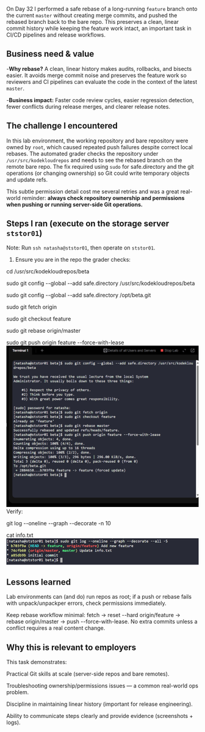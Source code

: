 On Day 32 I performed a safe rebase of a long-running `feature` branch onto the current `master` without creating merge commits, and pushed the rebased branch back to the bare repo. This preserves a clean, linear commit history while keeping the feature work intact, an important task in CI/CD pipelines and release workflows.


## Business need & value
-**Why rebase?** A clean, linear history makes audits, rollbacks, and bisects easier. It avoids merge commit noise and preserves the feature work so reviewers and CI pipelines can evaluate the code in the context of the latest `master`.

-**Business impact:** Faster code review cycles, easier regression detection, fewer conflicts during release merges, and clearer release notes.

## The challenge I encountered
In this lab environment, the working repository and bare repository were owned by `root`, which caused repeated push failures despite correct local rebases. The automated grader checks the repository under `/usr/src/kodekloudrepos` and needs to see the rebased branch on the remote bare repo. The fix required using `sudo` for safe.directory and the git operations (or changing ownership) so Git could write temporary objects and update refs.

This subtle permission detail cost me several retries and was a great real-world reminder: **always check repository ownership and permissions when pushing or running server-side Git operations.**

## Steps I ran (execute on the storage server `ststor01`)
Note: Run `ssh natasha@ststor01`, then operate on `ststor01`.

1. Ensure you are in the repo the grader checks:

cd /usr/src/kodekloudrepos/beta

sudo git config --global --add safe.directory /usr/src/kodekloudrepos/beta

sudo git config --global --add safe.directory /opt/beta.git

sudo git fetch origin

sudo git checkout feature

sudo git rebase origin/master

sudo git push origin feature --force-with-lease
![Screenshot](screenshots/rebase-push.png)
Verify:

git log --oneline --graph --decorate -n 10

cat info.txt
![Screenshot](screenshots/verify.png)
## Lessons learned

Lab environments can (and do) run repos as root; if a push or rebase fails with unpack/unpackper errors, check permissions immediately.

Keep rebase workflow minimal: fetch → reset --hard origin/feature → rebase origin/master → push --force-with-lease. No extra commits unless a conflict requires a real content change.

## Why this is relevant to employers
This task demonstrates:

Practical Git skills at scale (server-side repos and bare remotes).

Troubleshooting ownership/permissions issues — a common real-world ops problem.

Discipline in maintaining linear history (important for release engineering).

Ability to communicate steps clearly and provide evidence (screenshots + logs).
